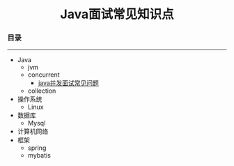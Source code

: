 ## <h1 align="center">Java面试常见知识点</h1>



### 目录

***

* Java
  * jvm
  * concurrent
    * [java并发面试常见问题](https://github.com/f809814/summary/blob/master/java/concurrent/java%E5%B9%B6%E5%8F%91%E9%9D%A2%E8%AF%95%E5%B8%B8%E8%A7%81%E9%97%AE%E9%A2%98.md)
  * collection
* 操作系统
  * Linux
* 数据库
  * Mysql
* 计算机网络
* 框架
  * spring
  * mybatis


